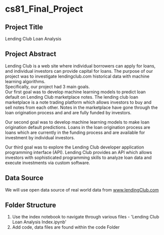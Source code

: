 # cs81_Final_Project

Project Title
-----------
Lending Club Loan Analysis


Project Abstract
-----------------
Lending Club is a web site where individual borrowers can apply for loans, and individual investors can provide capital for loans.  The purpose of our project was to investigate lendingclub.com historical data with machine learning algorithms.  
Specifically, our project had 3 main goals.  
Our first goal was to develop machine learning models to predict loan default on Lending Club marketplace notes.  The lending club loan marketplace is a note trading platform which allows investors to buy and sell notes from each other.  Notes in the marketplace have gone through the loan origination process and and are fully funded by investors.

Our second goal was to develop machine learning models to make loan origination default predictions.  Loans in the loan origination process are loans which are currently in the funding process and are available for investment by individual investors.

Our third goal was to explore the Lending Club developer application programming interface (API).  Lending Club provides an API which allows investors with sophisticated programming skills to analyze loan data and execute investments via custom software.

Data Source 
-----------
We will use open data source of real world data from www.lendingClub.com


Folder Structure
------------------
1. Use the index notebook to navigate through various files - 'Lending Club Loan Analysis Index.ipynb'
2. Add code, data files are found within the code Folder
